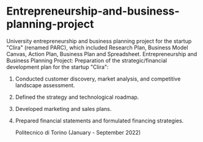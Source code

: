 # Entrepreneurship-and-business-planning-project
University entrepreneurship and business planning project for the startup "Clira" (renamed PARC), which included Research Plan, Business Model Canvas, Action Plan, Business Plan and Spreadsheet. 
Entrepreneurship and Business Planning Project: Preparation of the strategic/financial development plan for the startup "Clira":
1. Conducted customer discovery, market analysis, and competitive landscape assessment.
2. Defined the strategy and technological roadmap.
3. Developed marketing and sales plans.
4. Prepared financial statements and formulated financing strategies.

    Politecnico di Torino (January - September 2022)
